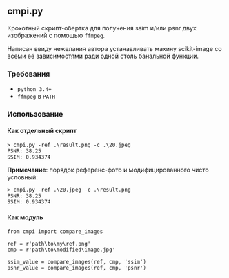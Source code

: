 ## cmpi.py

Крохотный скрипт-обертка для получения ssim и/или psnr двух изображений с помощью `ffmpeg`.

Написан ввиду нежелания автора устанавливать махину scikit-image со всеми её зависимостями ради одной столь банальной функции.

### Требования
* `python 3.4+ `
* `ffmpeg` в `PATH`

### Использование
#### Как отдельный скрипт
```
> cmpi.py -ref .\result.png -c .\20.jpeg
PSNR: 38.25
SSIM: 0.934374
```
__Примечание__: порядок референс-фото и модифицированного чисто условный:
```
> cmpi.py -ref .\20.jpeg -c .\result.png
PSNR: 38.25
SSIM: 0.934374
```
#### Как модуль
```
from cmpi import compare_images

ref = r'path\to\my\ref.png'
cmp = r'path\to\modified\image.jpg'

ssim_value = compare_images(ref, cmp, 'ssim')
psnr_value = compare_images(ref, cmp, 'psnr')
```
